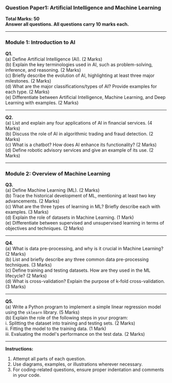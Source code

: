 ### Question Paper1: Artificial Intelligence and Machine Learning  
**Total Marks: 50**  
**Answer all questions. All questions carry 10 marks each.**

---

### **Module 1: Introduction to AI**

**Q1.**  
(a) Define Artificial Intelligence (AI). (2 Marks)  
(b) Explain the key terminologies used in AI, such as problem-solving, inference, and reasoning. (2 Marks)  
(c) Briefly describe the evolution of AI, highlighting at least three major milestones. (2 Marks)  
(d) What are the major classifications/types of AI? Provide examples for each type. (2 Marks)  
(e) Differentiate between Artificial Intelligence, Machine Learning, and Deep Learning with examples. (2 Marks)  

---

**Q2.**  
(a) List and explain any four applications of AI in financial services. (4 Marks)  
(b) Discuss the role of AI in algorithmic trading and fraud detection. (2 Marks)  
(c) What is a chatbot? How does AI enhance its functionality? (2 Marks)  
(d) Define robotic advisory services and give an example of its use. (2 Marks)  

---

### **Module 2: Overview of Machine Learning**

**Q3.**  
(a) Define Machine Learning (ML). (2 Marks)  
(b) Trace the historical development of ML, mentioning at least two key advancements. (2 Marks)  
(c) What are the three types of learning in ML? Briefly describe each with examples. (3 Marks)  
(d) Explain the role of datasets in Machine Learning. (1 Mark)  
(e) Differentiate between supervised and unsupervised learning in terms of objectives and techniques. (2 Marks)  

---

**Q4.**  
(a) What is data pre-processing, and why is it crucial in Machine Learning? (2 Marks)  
(b) List and briefly describe any three common data pre-processing techniques. (3 Marks)  
(c) Define training and testing datasets. How are they used in the ML lifecycle? (2 Marks)  
(d) What is cross-validation? Explain the purpose of k-fold cross-validation. (3 Marks)  

---

**Q5.**  
(a) Write a Python program to implement a simple linear regression model using the `sklearn` library. (5 Marks)  
(b) Explain the role of the following steps in your program:  
   i. Splitting the dataset into training and testing sets. (2 Marks)  
   ii. Fitting the model to the training data. (1 Mark)  
   iii. Evaluating the model's performance on the test data. (2 Marks)  

---

**Instructions:**  
1. Attempt all parts of each question.  
2. Use diagrams, examples, or illustrations wherever necessary.  
3. For coding-related questions, ensure proper indentation and comments in your code.

